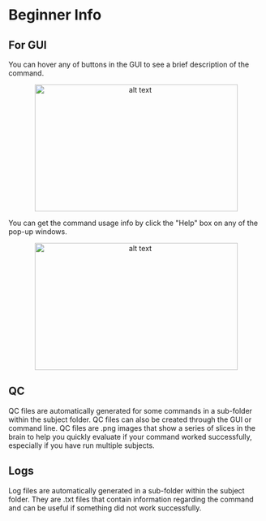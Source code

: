 # Beginner Info

## For GUI
You can hover any of buttons in the GUI to see a brief description of the command.
<p align="center">
      <img src="../reg/registration_1.png" alt="alt text" width="400" height="250"/>
</p>

You can get the command usage info by click the "Help" box on any of the pop-up windows.

<p align="center">
      <img src="help_1.png" alt="alt text" width="400" height="250"/>
</p>

## QC
QC files are automatically generated for some commands in a sub-folder within the subject folder.
QC files can also be created through the GUI or command line.
QC files are .png images that show a series of slices in the brain to
help you quickly evaluate if your command worked successfully,
especially if you have run multiple subjects.


## Logs
Log files are automatically generated in a sub-folder within the subject folder.
They are .txt files that contain information regarding the command
and can be useful if something did not work successfully.




